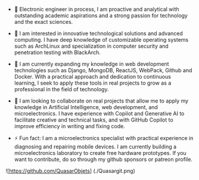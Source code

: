 - 👋 Electronic engineer in process, I am proactive and analytical with outstanding academic aspirations and a strong passion for  technology and the exact sciences.

- 👀 I am interested in innovative technological solutions and advanced computing. I have deep knowledge of customizable operating systems such as ArchLinux and specialization in computer security and penetration testing with BlackArch.

- 🌱 I am currently expanding my knowledge in web development technologies such as Django, MongoDB, ReactJS, WebPack, Github and Docker. With a practical approach and dedication to continuous learning, I seek to apply these tools in real projects to grow as a professional in the field of technology.

- 💞️ I am looking to collaborate on real projects that allow me to apply my knowledge in Artificial Intelligence, web development, and microelectronics. I have experience with Copilot and Generative AI to facilitate creative and technical tasks, and with GitHub Copilot to improve efficiency in writing and fixing code.

- ⚡ Fun fact: I am a microelectronics specialist with practical experience in diagnosing and repairing mobile devices. I am currently building a microelectronics laboratory to create free hardware prototypes. If you want to contribute, do so through my github sponsors or patreon profile.

![https://github.com/QuasarObjets] (./Quasargit.png)